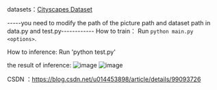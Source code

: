 datasets：[Cityscapes Dataset](https://www.cityscapes-dataset.com/)
 
 -----you need to modify the path of the picture path and dataset path in data.py and test.py------------
How to train：
Run `python main.py <options>`.

How to inference:
Run 'python test.py'

the result of inference:
![image](https://github.com/Andy-zhujunwen/pytoch-FCN-train-inference-/blob/master/s1.jpeg)
![image](https://github.com/Andy-zhujunwen/pytoch-FCN-train-inference-/blob/master/test_street.png)

CSDN ：https://blog.csdn.net/u014453898/article/details/99093726
